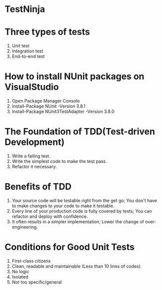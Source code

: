 # TestNinja

# Three types of tests
1. Unit test
1. Integration test
1. End-to-end test

# How to install NUnit packages on VisualStudio
1. Open Package Manager Console
1. Install-Package NUnit -Version 3.8.1
1. Install-Package NUnit3TestAdapter -Version 3.8.0

# The Foundation of TDD(Test-driven Development)
1. Write a failing test.
1. Write the simplest code to make the test pass.
1. Refactor it necessary.

# Benefits of TDD
1. Your source code will be testable right from the get go; You don't have to make changes to your code to make it testable.
1. Every line of your production code is fully covered by tests; You can refactor and deploy with confidence.
1. It often results in a simpler implementation; Lower the change of over-engineering.

# Conditions for Good Unit Tests
1. First-class citizens
1. Clean, readable and maintainable (Less than 10 lines of codes)
1. No logic
1. Isolated
1. Not too specific/general


